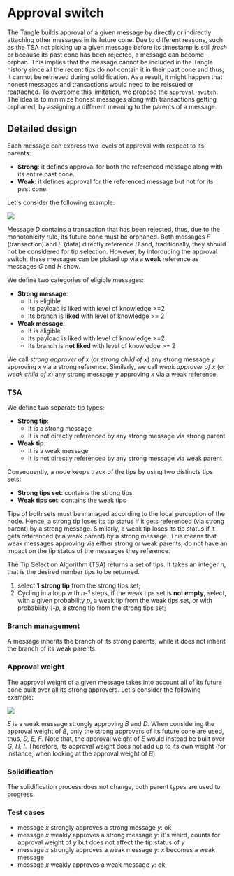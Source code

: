 # Approval switch
The Tangle builds approval of a given message by directly or indirectly attaching other messages in its future cone. Due to different reasons, such as the TSA not picking up a given message before its timestamp is still *fresh* or because its past cone has been rejected, a message can become orphan. This implies that the message cannot be included in the Tangle history since all the recent tips do not contain it in their past cone and thus, it cannot be retrieved during solidification. As a result, it might happen that honest messages and transactions would need to be reissued or reattached.
To overcome this limitation, we propose the `approval switch`. The idea is to minimize honest messages along with transactions getting orphaned, by assigning a different meaning to the parents of a message.

## Detailed design
Each message can express two levels of approval with respect to its parents:
* **Strong**: it defines approval for both the referenced message along with its entire past cone.
* **Weak**: it defines approval for the referenced message but not for its past cone.

Let's consider the following example:

![](https://i.imgur.com/rfpnkcg.png)

Message *D* contains a transaction that has been rejected, thus, due to the monotonicity rule, its future cone must be orphaned. Both messages *F* (transaction) and *E* (data) directly reference *D* and, traditionally, they should not be considered for tip selection. However, by intorducing the approval switch, these messages can be picked up via a **weak** reference as messages *G* and *H* show.

We define two categories of eligible messages:
* **Strong message**: 
    * It is eligible
    * Its payload is liked with level of knowledge >=2
    * Its branch is **liked** with level of knowledge >= 2
* **Weak message**: 
    * It is eligible
    * Its payload is liked with level of knowledge >=2
    * Its branch is **not liked** with level of knowledge >= 2
    
We call *strong approver of x* (or *strong child of x*) any strong message *y* approving *x* via a strong reference. Similarly, we call *weak approver of x* (or *weak child of x*) any strong message *y* approving *x* via a weak reference.

### TSA
We define two separate tip types:
* **Strong tip**: 
    * It is a strong message
    * It is not directly referenced by any strong message via strong parent
* **Weak tip**: 
    * It is a weak message
    * It is not directly referenced by any strong message via weak parent

Consequently, a node keeps track of the tips by using two distincts tips sets:
* **Strong tips set**: contains the strong tips
* **Weak tips set**: contains the weak tips

Tips of both sets must be managed according to the local perception of the node. Hence, a strong tip loses its tip status if it gets referenced (via strong parent) by a strong message. Similarly, a weak tip loses its tip status if it gets referenced (via weak parent) by a strong message. This means that weak messages approving via either strong or weak parents, do not have an impact on the tip status of the messages they reference. 

The Tip Selection Algorithm (TSA) returns a set of tips. It takes an integer *n*, that is the desired number tips to be returned. 
1. select **1** **strong tip** from the strong tips set; 
2. Cycling in a loop with *n-1* steps, if the weak tips set is **not empty**, select, with a given probability *p*, a weak tip from the weak tips set, or with probability *1-p*, a strong tip from the strong tips set;

### Branch management
A message inherits the branch of its strong parents, while it does not inherit the branch of its weak parents.

### Approval weight
The approval weight of a given message takes into account all of its future cone built over all its strong approvers. 
Let's consider the following example: 

![](https://i.imgur.com/a9FTyyg.png)

*E* is a weak message strongly approving *B* and *D*. When considering the approval weight of *B*, only the strong approvers of its future cone are used, thus, *D, E, F*. Note that, the approval weight of $E$ would instead be built over *G, H, I*. Therefore, its approval weight does not add up to its own weight (for instance, when looking at the approval weight of *B*). 

### Solidification
The solidification process does not change, both parent types are used to progress.

### Test cases
* message *x* strongly approves a strong message *y*: ok
* message *x* weakly approves a strong message *y*: it's weird, counts for approval weight of *y* but does not affect the tip status of *y*
* message *x* strongly approves a weak message *y*: *x* becomes a weak message
* message *x* weakly approves a weak message *y*: ok